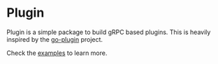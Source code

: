 # Plugin
Plugin is a simple package to build gRPC based plugins. This is heavily inspired by the [go-plugin](https://github.com/hashicorp/go-plugin) project.

Check the [examples](./examples/) to learn more.